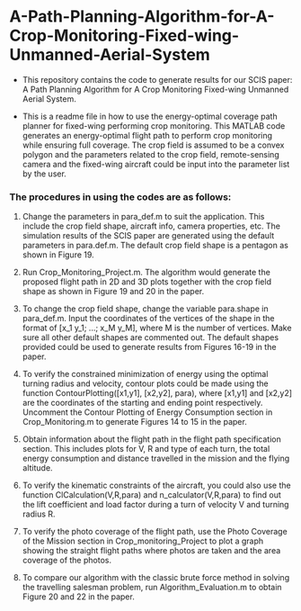 # A-Path-Planning-Algorithm-for-A-Crop-Monitoring-Fixed-wing-Unmanned-Aerial-System
- This repository contains the code to generate results for our SCIS paper: A Path Planning Algorithm for A Crop Monitoring Fixed-wing Unmanned Aerial System. 

- This is a readme file in how to use the energy-optimal coverage path planner for fixed-wing performing crop monitoring. This MATLAB code generates an energy-optimal flight path to perform crop monitoring while ensuring full coverage. The crop field is assumed to be a convex polygon and the parameters related to the crop field, remote-sensing camera and the fixed-wing aircraft could be input into the parameter list by the user. 

### The procedures in using the codes are as follows:

1. Change the parameters in para_def.m to suit the application. This include the crop field shape, aircraft info, camera properties, etc. The simulation results of the SCIS paper are generated using the default parameters in para.def.m. The default crop field shape is a pentagon as shown in Figure 19. 

2. Run Crop_Monitoring_Project.m. The algorithm would generate the proposed flight path in 2D and 3D plots together with the crop field shape as shown in Figure 19 and 20 in the paper. 

3. To change the crop field shape, change the variable para.shape in para_def.m. Input the coordinates of the vertices of the shape in the format of [x_1 y_1; ...; x_M y_M], where M is the number of vertices. Make sure all other default shapes are commented out. The default shapes provided could be used to generate results from Figures 16-19 in the paper.

4. To verify the constrained minimization of energy using the optimal turning radius and velocity, contour plots could be made using the function ContourPlotting([x1,y1], [x2,y2], para), where [x1,y1] and [x2,y2] are the coordinates of the starting and ending point respectively. Uncomment the Contour Plotting of Energy Consumption section in Crop_Monitoring.m to generate Figures 14 to 15 in the paper. 

5. Obtain information about the flight path in the flight path specification section. This includes plots for V, R and type of each turn, the total energy consumption and distance travelled in the mission and the flying altitude.

6. To verify the kinematic constraints of the aircraft, you could also use the function ClCalculation(V,R,para) and n_calculator(V,R,para) to find out the lift coefficient and load factor during a turn of velocity V and turning radius R.

7. To verify the photo coverage of the flight path, use the Photo Coverage of the Mission section in Crop_monitoring_Project to plot a graph showing the straight flight paths where photos are taken and the area coverage of the photos. 

8. To compare our algorithm with the classic brute force method in solving the travelling salesman problem, run Algorithm_Evaluation.m to obtain Figure 20 and 22 in the paper.
